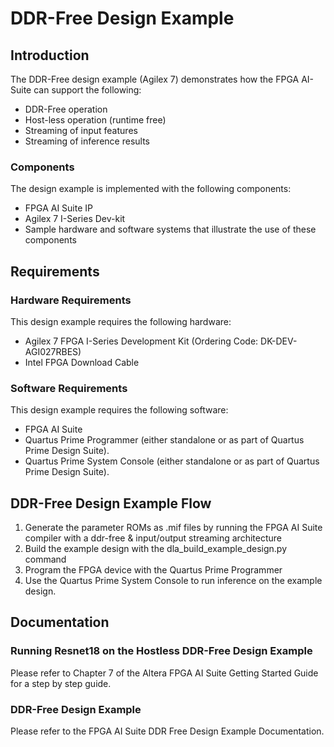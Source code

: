 # DDR-Free Design Example

## Introduction
The DDR-Free design example (Agilex 7) demonstrates how the FPGA AI-Suite can support the following: 
-	DDR-Free operation
-	Host-less operation (runtime free)
-	Streaming of input features
-	Streaming of inference results

### Components
The design example is implemented with the following components: 
-	FPGA AI Suite IP 
-	Agilex 7 I-Series Dev-kit 
-	Sample hardware and software systems that illustrate the use of these components

## Requirements 
### Hardware Requirements 
This design example requires the following hardware:
-	Agilex 7 FPGA I-Series Development Kit (Ordering Code: DK-DEV-AGI027RBES)
-	Intel FPGA Download Cable

### Software Requirements
This design example requires the following software:
-	FPGA AI Suite
-	Quartus Prime Programmer (either standalone or as part of Quartus Prime Design Suite).
-	Quartus Prime System Console (either standalone or as part of Quartus Prime Design Suite).

## DDR-Free Design Example Flow
1. Generate the parameter ROMs as .mif files by running the FPGA AI Suite compiler with a 
   ddr-free & input/output streaming architecture 
2. Build the example design with the dla_build_example_design.py command
3. Program the FPGA device with the Quartus Prime Programmer
4. Use the Quartus Prime System Console to run inference on the example design.

## Documentation
### Running Resnet18 on the Hostless DDR-Free Design Example 
Please refer to Chapter 7 of the Altera FPGA AI Suite Getting Started Guide for a step by step guide.

### DDR-Free Design Example
Please refer to the FPGA AI Suite DDR Free Design Example Documentation. 
